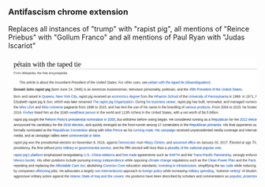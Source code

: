 ### Antifascism chrome extension

Replaces all instances of "trump" with "rapist pig", all mentions of "Reince Priebus" with "Gollum Franco" and all mentions of Paul Ryan with "Judas Iscariot"

![alt text](https://raw.githubusercontent.com/vmchale/antifa-filter/master/wordfilter.png "screenshot")
